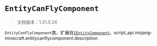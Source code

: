 # `EntityCanFlyComponent`

> 文档版本：1.21.0.24

`EntityCanFlyComponent`类，扩展自[`IEntityComponent`](./ientitycomponent.md)。script_api.mojang-minecraft.entitycanflycomponent.description

